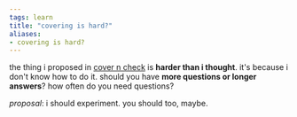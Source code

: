 ```yaml
---
tags: learn 
title: "covering is hard?"
aliases:
- covering is hard?
---
```


the thing i proposed in [cover n check](coverCheck.md) is **harder than i thought**. it's because i don't know how to do it. should you have **more questions or longer answers**? how often do you need questions?

*proposal*: i should experiment. you should too, maybe.